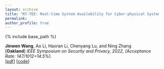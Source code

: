 ```yaml
---
layout: archive
title: "RT-TEE: Real-time System Availability for Cyber-physical Systems using ARM TrustZone"
permalink:
author_profile: true
---
```


{% include base_path %}
                                 
**Jinwen Wang**, Ao Li, Haoran Li, Chenyang Lu, and Ning Zhang<br>
[**Oakland**] <i>IEEE Symposium on Security and Privacy, 2022, (Acceptance Rate: 147/1012=14.5%).</i>               
[[pdf](https://cybersecurity.seas.wustl.edu/paper/sp22-rt-tee.pdf)] 
[[code](https://github.com/WUSTL-CSPL/RT-TEE)] 
